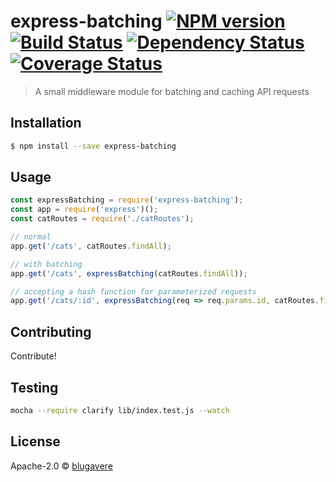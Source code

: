 # express-batching [![NPM version][npm-image]][npm-url] [![Build Status][travis-image]][travis-url] [![Dependency Status][daviddm-image]][daviddm-url] [![Coverage Status](https://coveralls.io/repos/github/blugavere/express-batching/badge.svg?branch=master)](https://coveralls.io/github/blugavere/express-batching?branch=master)

> A small middleware module for batching and caching API requests

## Installation

```sh
$ npm install --save express-batching
```

## Usage

```js
const expressBatching = require('express-batching');
const app = require('express')();
const catRoutes = require('./catRoutes');

// normal
app.get('/cats', catRoutes.findAll);

// with batching
app.get('/cats', expressBatching(catRoutes.findAll));

// accepting a hash function for parameterized requests
app.get('/cats/:id', expressBatching(req => req.params.id, catRoutes.findOne));

```

## Contributing

Contribute!

## Testing

```bash
mocha --require clarify lib/index.test.js --watch
```

## License

Apache-2.0 © [blugavere](http://benlugavere.com)


[npm-image]: https://badge.fury.io/js/express-batching.svg
[npm-url]: https://npmjs.org/package/express-batching
[travis-image]: https://travis-ci.org/blugavere/express-batching.svg?branch=master
[travis-url]: https://travis-ci.org/blugavere/express-batching
[daviddm-image]: https://david-dm.org/blugavere/express-batching.svg?theme=shields.io
[daviddm-url]: https://david-dm.org/blugavere/express-batching
[coveralls-image]: https://coveralls.io/repos/blugavere/express-batching/badge.svg
[coveralls-url]: https://coveralls.io/r/blugavere/express-batching
